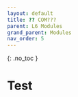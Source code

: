 ```yaml
---
layout: default
title: ?? COM???
parent: L6 Modules
grand_parent: Modules
nav_order: 5
---
```


{: .no_toc }


# Test



